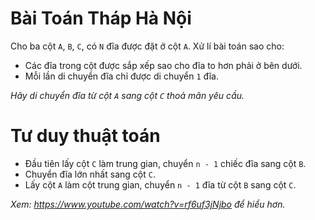 # Bài Toán Tháp Hà Nội
Cho ba cột `A`, `B`, `C`, có `N` đĩa được đặt ở cột `A`. Xử lí bài toán sao cho:
- Các đĩa trong cột được sắp xếp sao cho đĩa to hơn phải ở bên dưới.
- Mỗi lần di chuyển đĩa chỉ được di chuyển `1` đĩa.

*Hãy di chuyển đĩa từ cột `A` sang cột `C` thoả mãn yêu cầu.*

# Tư duy thuật toán
- Đầu tiên lấy cột `C` làm trung gian, chuyển `n - 1` chiếc đĩa sang cột `B`.
- Chuyển đĩa lớn nhất sang cột `C`.
- Lấy cột `A` làm cột trung gian, chuyển `n - 1` đĩa từ cột `B` sang cột `C`.

*Xem: https://www.youtube.com/watch?v=rf6uf3jNjbo để hiểu hơn.*